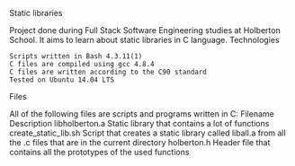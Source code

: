 Static libraries

Project done during Full Stack Software Engineering studies at Holberton School. It aims to learn about static libraries in C language.
Technologies

    Scripts written in Bash 4.3.11(1)
    C files are compiled using gcc 4.8.4
    C files are written according to the C90 standard
    Tested on Ubuntu 14.04 LTS

Files

All of the following files are scripts and programs written in C:
Filename 	Description
libholberton.a 	Static library that contains a lot of functions
create_static_lib.sh 	Script that creates a static library called liball.a from all the .c files that are in the current directory
holberton.h 	Header file that contains all the prototypes of the used functions
